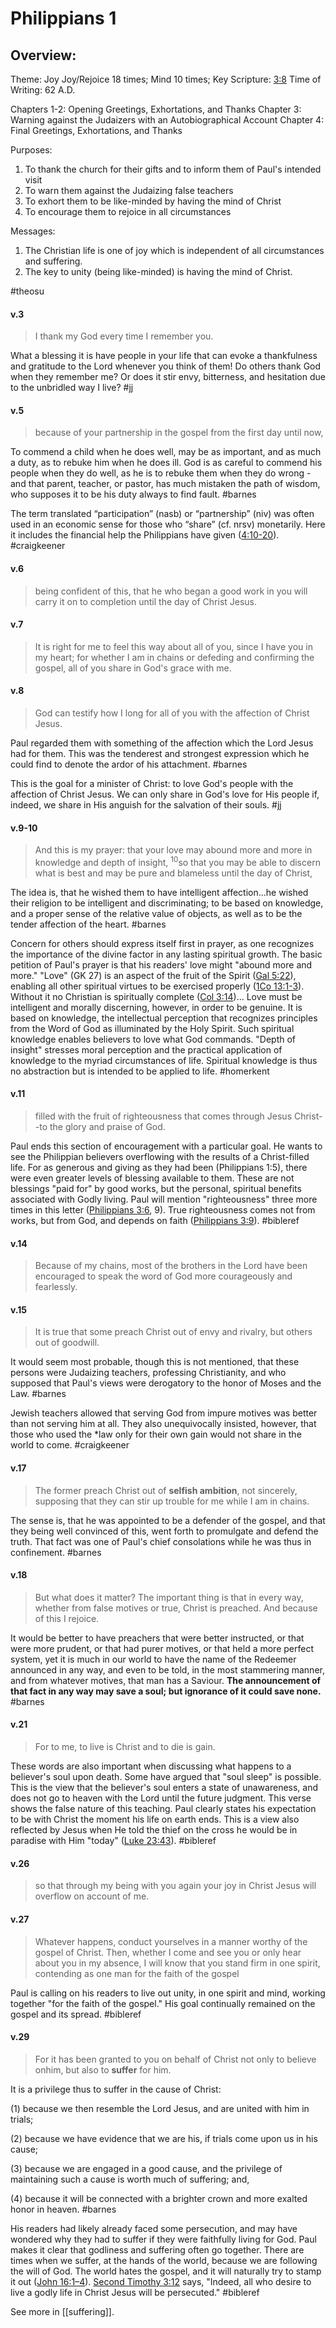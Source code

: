 # Philippians 1

## Overview:
Theme: Joy
Joy/Rejoice 18 times; Mind 10 times;
Key Scripture: [3:8](Philippians3#v.8-9)
Time of Writing: 62 A.D.

Chapters 1-2: Opening Greetings, Exhortations, and Thanks
Chapter 3: Warning against the Judaizers with an Autobiographical Account
Chapter 4: Final Greetings, Exhortations, and Thanks

Purposes:
1. To thank the church for their gifts and to inform them of Paul's intended visit
2. To warn them against the Judaizing false teachers
3. To exhort them to be like-minded by having the mind of Christ
4. To encourage them to rejoice in all circumstances

Messages:
1. The Christian life is one of joy which is independent of all circumstances and suffering.
2. The key to unity (being like-minded) is having the mind of Christ.


#theosu 

#### v.3
>I thank my God every time I remember you.

What a blessing it is have people in your life that can evoke a thankfulness and gratitude to the Lord whenever you think of them! Do others thank God when they remember me? Or does it stir envy, bitterness, and hesitation due to the unbridled way I live?
#jj 

#### v.5
>because of your partnership in the gospel from the first day until now,

To commend a child when he does well, may be as important, and as much a duty, as to rebuke him when he does ill. God is as careful to commend his people when they do well, as he is to rebuke them when they do wrong - and that parent, teacher, or pastor, has much mistaken the path of wisdom, who supposes it to be his duty always to find fault.
#barnes 

The term translated “participation” (nasb) or “partnership” (niv) was often used in an economic sense for those who “share” (cf. nrsv) monetarily. Here it includes the financial help the Philippians have given ([4:10-20](Philippians4)).
#craigkeener 

#### v.6
>being confident of this, that he who began a good work in you will carry it on to completion until the day of Christ Jesus.

#### v.7
>It is right for me to feel this way about all of you, since I have you in my heart; for whether I am in chains or defeding and confirming the gospel, all of you share in God's grace with me.

#### v.8
>God can testify how I long for all of you with the affection of Christ Jesus.

Paul regarded them with something of the affection which the Lord Jesus had for them. This was the tenderest and strongest expression which he could find to denote the ardor of his attachment.
#barnes 

This is the goal for a minister of Christ: to love God's people with the affection of Christ Jesus. We can only share in God's love for His people if, indeed, we share in His anguish for the salvation of their souls.
#jj 

#### v.9-10
>And this is my prayer: that your love may abound more and more in knowledge and depth of insight, <sup>10</sup>so that you may be able to discern what is best and may be pure and blameless until the day of Christ,

The idea is, that he wished them to have intelligent affection...he wished their religion to be intelligent and discriminating; to be based on knowledge, and a proper sense of the relative value of objects, as well as to be the tender affection of the heart.
#barnes 

Concern for others should express itself first in prayer, as one recognizes the importance of the divine factor in any lasting spiritual growth. The basic petition of Paul's prayer is that his readers' love might "abound more and more." "Love" (GK 27) is an aspect of the fruit of the Spirit ([Gal 5:22](Galatians5#v.22-23)), enabling all other spiritual virtues to be exercised properly ([1Co 13:1-3](1Cor13#v.1)). Without it no Christian is spiritually complete ([Col 3:14](Colossians3#v.14))... Love must be intelligent and morally discerning, however, in order to be genuine. It is based on knowledge, the intellectual perception that recognizes principles from the Word of God as illuminated by the Holy Spirit. Such spiritual knowledge enables believers to love what God commands. "Depth of insight" stresses moral perception and the practical application of knowledge to the myriad circumstances of life. Spiritual knowledge is thus no abstraction but is intended to be applied to life.
#homerkent

#### v.11
>filled with the fruit of righteousness that comes through Jesus Christ--to the glory and praise of God.

Paul ends this section of encouragement with a particular goal. He wants to see the Philippian believers overflowing with the results of a Christ-filled life. For as generous and giving as they had been (Philippians 1:5), there were even greater levels of blessing available to them. These are not blessings "paid for" by good works, but the personal, spiritual benefits associated with Godly living. Paul will mention "righteousness" three more times in this letter ([Philippians 3:6](Philippians3#v.6), 9). True righteousness comes not from works, but from God, and depends on faith ([Philippians 3:9](Philippians3#v.8-9)).
#bibleref 

#### v.14
>Because of my chains, most of the brothers in the Lord have been encouraged to speak the word of God more courageously and fearlessly.

#### v.15
>It is true that some preach Christ out of envy and rivalry, but others out of goodwill.

It would seem most probable, though this is not mentioned, that these persons were Judaizing teachers, professing Christianity, and who supposed that Paul's views were derogatory to the honor of Moses and the Law.
#barnes 

Jewish teachers allowed that serving God from impure motives was better than not serving him at all. They also unequivocally insisted, however, that those who used the \*law only for their own gain would not share in the world to come.
#craigkeener 

#### v.17
>The former preach Christ out of **selfish ambition**, not sincerely, supposing that they can stir up trouble for me while I am in chains.

The sense is, that he was appointed to be a defender of the gospel, and that they being well convinced of this, went forth to promulgate and defend the truth. That fact was one of Paul's chief consolations while he was thus in confinement.
#barnes 

#### v.18
>But what does it matter? The important thing is that in every way, whether from false motives or true, Christ is preached. And because of this I rejoice.

It would be better to have preachers that were better instructed, or that were more prudent, or that had purer motives, or that held a more perfect system, yet it is much in our world to have the name of the Redeemer announced in any way, and even to be told, in the most stammering manner, and from whatever motives, that man has a Saviour. **The announcement of that fact in any way may save a soul; but ignorance of it could save none.**
#barnes 

#### v.21
>For to me, to live is Christ and to die is gain.

These words are also important when discussing what happens to a believer's soul upon death. Some have argued that "soul sleep" is possible. This is the view that the believer's soul enters a state of unawareness, and does not go to heaven with the Lord until the future judgment. This verse shows the false nature of this teaching. Paul clearly states his expectation to be with Christ the moment his life on earth ends. This is a view also reflected by Jesus when He told the thief on the cross he would be in paradise with Him "today" ([Luke 23:43](Luke23#v.43)).
#bibleref 

#### v.26
>so that through my being with you again your joy in Christ Jesus will overflow on account of me.

#### v.27
>Whatever happens, conduct yourselves in a manner worthy of the gospel of Christ. Then, whether I come and see you or only hear about you in my absence, I will know that you stand firm in one spirit, contending as one man for the faith of the gospel

Paul is calling on his readers to live out unity, in one spirit and mind, working together "for the faith of the gospel." His goal continually remained on the gospel and its spread.
#bibleref 

#### v.29
> For it has been granted to you on behalf of Christ not only to believe onhim, but also to **suffer** for him.

It is a privilege thus to suffer in the cause of Christ:

(1) because we then resemble the Lord Jesus, and are united with him in trials;

(2) because we have evidence that we are his, if trials come upon us in his cause;

(3) because we are engaged in a good cause, and the privilege of maintaining such a cause is worth much of suffering; and,

(4) because it will be connected with a brighter crown and more exalted honor in heaven.
#barnes 

His readers had likely already faced some persecution, and may have wondered why they had to suffer if they were faithfully living for God. Paul makes it clear that godliness and suffering often go together. There are times when we suffer, at the hands of the world, because we are following the will of God. The world hates the gospel, and it will naturally try to stamp it out ([John 16:1–4](John16#v.3)). [Second Timothy 3:12](2Tim3#v.12) says, "Indeed, all who desire to live a godly life in Christ Jesus will be persecuted."
#bibleref 

See more in [[suffering]].
